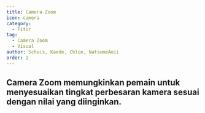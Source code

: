 ```yaml
---
title: Camera Zoom
icon: camera
category:
  - Fitur
tag:
  - Camera Zoom
  - Visual
author: Schvis, Kaede, Chloe, NatsumeAoii
order: 2
---
```


## Camera Zoom memungkinkan pemain untuk menyesuaikan tingkat perbesaran kamera sesuai dengan nilai yang diinginkan.